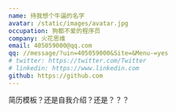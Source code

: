 ```yaml
---
name: 待我想个牛逼的名字
avatar: /static/images/avatar.jpg
occupation: 狗都不爱的程序员
company: 火花思维
email: 405059000@qq.com
qq: //message/?uin=405059000&Site=&Menu-=yes
# twitter: https://twitter.com/Twitter
# linkedin: https://www.linkedin.com
github: https://github.com
---
```


简历模板？还是自我介绍？还是？？？
